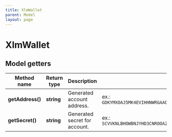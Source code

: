 ```yaml
---
title: XlmWallet
parent: Model
layout: page
---
```


# XlmWallet

## Model getters

Method name | Return type | Description | Notes
------------ | ------------- | ------------- | -------------
**getAddress()** | **string** | Generated account address. | ex.: `GDKYMXOAJ5MK4EVIHHNWRGAAOUZMNZYAETMHFCD6JCVBPZ77TUAZFPKT`
**getSecret()** | **string** | Generated secret for account. | ex.: `SCVVKNLBHOWBNJYHD3CNROOA2P3K35I5GNTYUHLLMUHMHWQYNEI7LVED`

